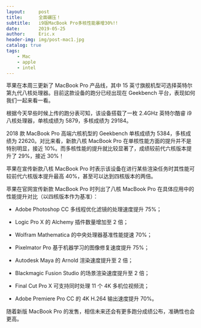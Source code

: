 ```yaml
---
layout:     post
title:      全面碾压！
subtitle:   i9版MacBook Pro多核性能暴增30%!!
date:       2019-05-25
author:     Eric.x
header-img: img/post-mac1.jpg
catalog: true
tags:
    - Mac
    - apple
    - intel
---
```


苹果在本周三更新了 MacBook Pro 产品线，其中 15 英寸旗舰机型可选择英特尔第九代八核处理器。目前这款设备的跑分已经出现在 Geekbench 平台，表现如何我们一起来看一看。


根据今天早些时候上传的跑分表可知，该设备搭载了一枚 2.4GHz 英特尔酷睿 i9 八核处理器，单核成绩为 5879，多核成绩为 29184。

2018 款 MacBook Pro 高端六核机型的 Geekbench 单核成绩为 5384，多核成绩为 22620。对比来看，新款八核 MacBook Pro 在单核性能方面的提升并不是特别明显，接近 10%。而多核性能的提升就比较显著了，成绩较前代六核版本提升了 29%，接近 30%！


苹果在宣传新款八核 MacBook Pro 时表示该设备在进行某些渲染任务时其性能可较前代六核版本提升最高 40%，甚至可以达到四核版本的两倍。


苹果在官网宣传新款 MacBook Pro 时列出了八核 MacBook Pro 在具体应用中的性能提升对比（以四核版本作为基准）：

- Adobe Photoshop CC 多线程优化滤镜的处理速度提升 75%；

- Logic Pro X 的 Alchemy 插件数量增加至 2 倍；

- Wolfram Mathematica 的中央处理器基准性能提速 70%；

- Pixelmator Pro 基于机器学习的图像修复速度提升 75%；

- Autodesk Maya 的 Arnold 渲染速度提升至 2 倍；

- Blackmagic Fusion Studio 的场景渲染速度提升至 2 倍；

- Final Cut Pro X 可支持同时处理 11 个 4K 多机位视频流；

- Adobe Premiere Pro CC 的 4K H.264 输出速度提升 70%。

随着新版 MacBook Pro 的发售，相信未来还会有更多跑分成绩公布，准确性也会更高。

